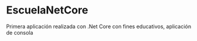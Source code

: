 # EscuelaNetCore

Primera aplicación realizada con .Net Core con fines educativos, aplicación de consola

